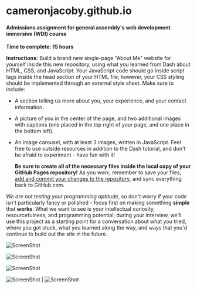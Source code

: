 cameronjacoby.github.io
=======================

#### Admissions assignment for general assembly's web development immersive (WDI) course

**Time to complete: 15 hours**

**Instructions:**
Build a brand new single-page "About Me" website for yourself inside this new repository, using what you learned from Dash about HTML, CSS, and JavaScript. Your JavaScript code should go inside script tags inside the head section of your HTML file; however, your CSS styling should be implemented through an external style sheet. Make sure to include:

- A section telling us more about you, your experience, and your contact information.
- A picture of you in the center of the page, and two additional images with captions (one placed in the top right of your page, and one place in the bottom left).
- An image carousel, with at least 3 images, written in JavaScript. Feel free to use outside resources in addition to the Dash tutorial, and don't be afraid to experiment - have fun with it!

  **Be sure to create all of the necessary files inside the local copy of your GitHub Pages repository!** As you work, remember to save your files, [add and commit your changes to the repository](https://help.github.com/articles/making-changes#make-a-change), and sync everything back to GitHub.com.

*We are not testing your programming aptitude*, so don't worry if your code isn't particularly fancy or polished - focus first on making something **simple** that **works**. What we want to see is your intellectual curiosity, resourcefulness, and programming potential; during your interview, we'll use this project as a starting point for a conversation about what you tried, where you got stuck, what you learned along the way, and ways that you'd continue to build out the site in the future.

![ScreenShot](https://raw.githubusercontent.com/cameronjacoby/cameronjacoby.github.io/master/screenshots/intro.png)

![ScreenShot](https://raw.githubusercontent.com/cameronjacoby/cameronjacoby.github.io/master/screenshots/carousel.png)

![ScreenShot](https://raw.githubusercontent.com/cameronjacoby/cameronjacoby.github.io/master/screenshots/social.png)

![ScreenShot](https://raw.githubusercontent.com/cameronjacoby/cameronjacoby.github.io/master/screenshots/mobile_intro.png) | ![ScreenShot](https://raw.githubusercontent.com/cameronjacoby/cameronjacoby.github.io/master/screenshots/mobile_carousel_social.png)
